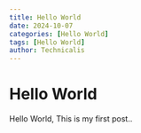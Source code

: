 ```yaml
---
title: Hello World
date: 2024-10-07
categories: [Hello World]
tags: [Hello World]
author: Technicalis
---
```


# Hello World

Hello World, This is my first post..
